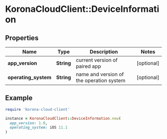 # KoronaCloudClient::DeviceInformation

## Properties

| Name | Type | Description | Notes |
| ---- | ---- | ----------- | ----- |
| **app_version** | **String** | current version of paired app | [optional] |
| **operating_system** | **String** | name and version of the operation system | [optional] |

## Example

```ruby
require 'korona-cloud-client'

instance = KoronaCloudClient::DeviceInformation.new(
  app_version: 1.0,
  operating_system: iOS 11.1
)
```

